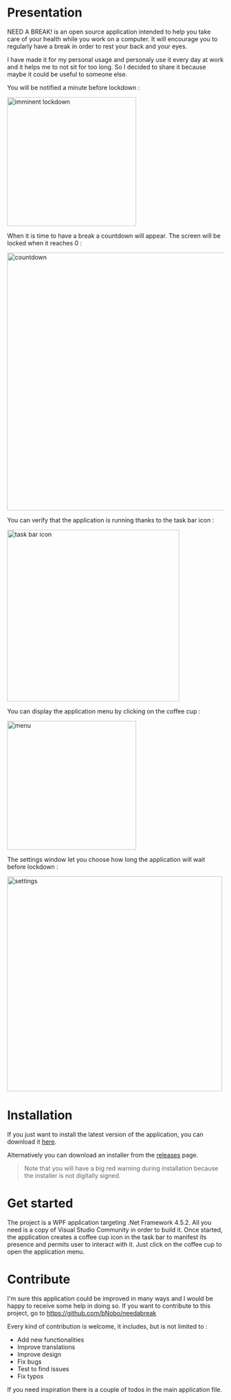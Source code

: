 ﻿# Presentation
NEED A BREAK! is an open source application intended to help you take care of your health while you work on a computer. 
It will encourage you to regularly have a break in order to rest your back and your eyes.

I have made it for my personal usage and personaly use it every day at work and it helps me to not sit for too long. So I decided to share it because maybe it could be useful to someone else.

You will be notified a minute before lockdown :

<img src="https://github.com/bNobo/needabreak/blob/master/Captures/imminent_lockdown.jpg" alt="imminent lockdown" width="300" />

When it is time to have a break a countdown will appear. The screen will be locked when it reaches 0 :

<img src="https://github.com/bNobo/needabreak/blob/master/Captures/mainwindow.gif" alt="countdown" width="600" />

You can verify that the application is running thanks to the task bar icon : 

<img src="https://github.com/bNobo/needabreak/blob/master/Captures/taskbar.jpg" alt="task bar icon" width="400" />

You can display the application menu by clicking on the coffee cup :

<img src="https://github.com/bNobo/needabreak/blob/master/Captures/menu.jpg" alt="menu" width="300" />

The settings window let you choose how long the application will wait before lockdown :

<img src="https://github.com/bNobo/needabreak/blob/master/Captures/settings.jpg" alt="settings" width="500" />

# Installation
If you just want to install the latest version of the application, you can download it [here](https://bnobo.github.io/needabreak/NeedABreak/publish/setup.exe).

Alternatively you can download an installer from the [releases](https://github.com/bNobo/needabreak/releases) page.

> Note that you will have a big red warning during installation because the installer is not digitally signed.

# Get started
The project is a WPF application targeting .Net Framework 4.5.2. All you need is a copy of Visual Studio Community in order to build it.
Once started, the application creates a coffee cup icon in the task bar to manifest its presence and permits user to interact with it. 
Just click on the coffee cup to open the application menu.

# Contribute
I'm sure this application could be improved in many ways and I would be happy to receive some help in doing so. If you want to contribute to this project, go to https://github.com/bNobo/needabreak

Every kind of contribution is welcome, it includes, but is not limited to :
* Add new functionalities
* Improve translations
* Improve design
* Fix bugs
* Test to find issues
* Fix typos

If you need inspiration there is a couple of todos in the main application file.
